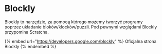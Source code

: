 # Blockly

Blockly to narzędzie, za pomocą którego możemy tworzyć programy poprzez układanie bloków/klocków/puzzli. Pod pewnymi względami Blockly przypomina Scratcha.

{% embed url="https://developers.google.com/blockly" %}
Oficjalna strona Blockly
{% endembed %}